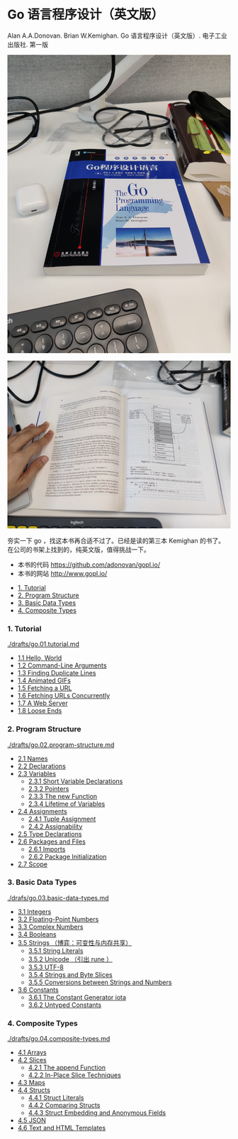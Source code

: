 # Go 语言程序设计（英文版）

Alan A.A.Donovan. Brian W.Kemighan. Go 语言程序设计（英文版）. 电子工业出版社. 第一版

![](./drafts/images/20220712.go1.jpg)

![](./drafts/images/20220712.go2.jpg)

夯实一下 go ，找这本书再合适不过了。已经是读的第三本 Kemighan 的书了。在公司的书架上找到的，纯英文版，值得挑战一下。

- 本书的代码 https://github.com/adonovan/gopl.io/
- 本书的网站 http://www.gopl.io/

<!-- @import "[TOC]" {cmd="toc" depthFrom=3 depthTo=6 orderedList=false} -->

<!-- code_chunk_output -->

- [1. Tutorial](#1-tutorial)
- [2. Program Structure](#2-program-structure)
- [3. Basic Data Types](#3-basic-data-types)
- [4. Composite Types](#4-composite-types)

<!-- /code_chunk_output -->

### 1. Tutorial

[./drafts/go.01.tutorial.md](./drafts/go.01.tutorial.md)

- [1.1 Hello, World](./drafts/go.01.tutorial.md#11-hello-world)
- [1.2 Command-Line Arguments](./drafts/go.01.tutorial.md#12-command-line-arguments)
- [1.3 Finding Duplicate Lines](./drafts/go.01.tutorial.md#13-finding-duplicate-lines)
- [1.4 Animated GIFs](./drafts/go.01.tutorial.md#14-animated-gifs)
- [1.5 Fetching a URL](./drafts/go.01.tutorial.md#15-fetching-a-url)
- [1.6 Fetching URLs Concurrently](./drafts/go.01.tutorial.md#16-fetching-urls-concurrently)
- [1.7 A Web Server](./drafts/go.01.tutorial.md#17-a-web-server)
- [1.8 Loose Ends](./drafts/go.01.tutorial.md#18-loose-ends)

### 2. Program Structure

[./drafts/go.02.program-structure.md](./drafts/go.02.program-structure.md)

- [2.1 Names](./drafts/go.02.program-structure.md#21-names)
- [2.2 Declarations](./drafts/go.02.program-structure.md#22-declarations)
- [2.3 Variables](./drafts/go.02.program-structure.md#23-variables)
  - [2.3.1 Short Variable Declarations](./drafts/go.02.program-structure.md#231-short-variable-declarations)
  - [2.3.2 Pointers](./drafts/go.02.program-structure.md#232-pointers)
  - [2.3.3 The new Function](./drafts/go.02.program-structure.md#233-the-new-function)
  - [2.3.4 Lifetime of Variables](./drafts/go.02.program-structure.md#234-lifetime-of-variables)
- [2.4 Assignments](./drafts/go.02.program-structure.md#24-assignments)
  - [2.4.1 Tuple Assignment](./drafts/go.02.program-structure.md#241-tuple-assignment)
  - [2.4.2 Assignability](./drafts/go.02.program-structure.md#242-assignability)
- [2.5 Type Declarations](./drafts/go.02.program-structure.md#25-type-declarations)
- [2.6 Packages and Files](./drafts/go.02.program-structure.md#26-packages-and-files)
  - [2.6.1 Imports](./drafts/go.02.program-structure.md#261-imports)
  - [2.6.2 Package Initialization](./drafts/go.02.program-structure.md#262-package-initialization)
- [2.7 Scope](./drafts/go.02.program-structure.md#27-scope)

### 3. Basic Data Types

[./drafs/go.03.basic-data-types.md](./drafts/go.03.basic-data-types.md)

- [3.1 Integers](./drafts/go.03.basic-data-types.md#31-integers)
- [3.2 Floating-Point Numbers](./drafts/go.03.basic-data-types.md#32-floating-point-numbers)
- [3.3 Complex Numbers](./drafts/go.03.basic-data-types.md#33-complex-numbers)
- [3.4 Booleans](./drafts/go.03.basic-data-types.md#34-booleans)
- [3.5 Strings （博弈：可变性与内存共享）](./drafts/go.03.basic-data-types.md#35-strings-博弈可变性与内存共享)
  - [3.5.1 String Literals](./drafts/go.03.basic-data-types.md#351-string-literals)
  - [3.5.2 Unicode （引出 rune ）](./drafts/go.03.basic-data-types.md#352-unicode-引出-rune)
  - [3.5.3 UTF-8](./drafts/go.03.basic-data-types.md#353-utf-8)
  - [3.5.4 Strings and Byte Slices](./drafts/go.03.basic-data-types.md#354-strings-and-byte-slices)
  - [3.5.5 Conversions between Strings and Numbers](./drafts/go.03.basic-data-types.md#355-conversions-between-strings-and-numbers)
- [3.6 Constants](./drafts/go.03.basic-data-types.md#36-constants)
  - [3.6.1 The Constant Generator iota](./drafts/go.03.basic-data-types.md#361-the-constant-generator-iota)
  - [3.6.2 Untyped Constants](./drafts/go.03.basic-data-types.md#362-untyped-constants)

### 4. Composite Types

[./drafts/go.04.composite-types.md](./drafts/go.04.composite-types.md)

- [4.1 Arrays](./drafts/go.04.composite-types.md#41-arrays)
- [4.2 Slices](./drafts/go.04.composite-types.md#42-slices)
  - [4.2.1 The append Function](./drafts/go.04.composite-types.md#421-the-append-function)
  - [4.2.2 In-Place Slice Techniques](./drafts/go.04.composite-types.md#422-in-place-slice-techniques)
- [4.3 Maps](./drafts/go.04.composite-types.md#43-maps)
- [4.4 Structs](./drafts/go.04.composite-types.md#44-structs)
  - [4.4.1 Struct Literals](./drafts/go.04.composite-types.md#441-struct-literals)
  - [4.4.2 Comparing Structs](./drafts/go.04.composite-types.md#442-comparing-structs)
  - [4.4.3 Struct Embedding and Anonymous Fields](./drafts/go.04.composite-types.md#443-struct-embedding-and-anonymous-fields)
- [4.5 JSON](./drafts/go.04.composite-types.md#45-json)
- [4.6 Text and HTML Templates](./drafts/go.04.composite-types.md#46-text-and-html-templates)
